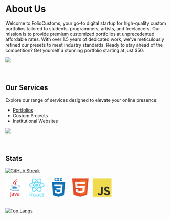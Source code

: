 # About Us

Welcome to FolioCustoms, your go-to digital startup for high-quality custom portfolios tailored to students, programmers, artists, and freelancers. Our mission is to provide premium customized portfolios at unprecedented affordable rates. With over 1.5 years of dedicated work, we've meticulously refined our presets to meet industry standards. Ready to stay ahead of the competition? Get yourself a stunning portfolio starting at just $50.

<!---
FolioCustoms/FolioCustoms is a ✨ special ✨ repository because its `README.md` (this file) appears on your GitHub profile.
--->

<div id="header">
  <img src="https://media.giphy.com/media/M9gbBd9nbDrOTu1Mqx/giphy.gif" width="100"/>
</div>

<br>
<br>

## Our Services

Explore our range of services designed to elevate your online presence:

- [Portfolios](https://foliocustoms-kiztbz.netlify.app/)
- Custom Projects
- Institutional Websites


<div id="header">
  <img src="https://media.giphy.com/media/7Z49eulwv4aGY35RaD/giphy.gif" width="100"/>
</div>

<br>
<br>

## Stats

[![GitHub Streak](http://github-readme-streak-stats.herokuapp.com?user=Kiztbz&theme=dark&background=000000)](https://git.io/streak-stats)

<div>
  <img src="https://github.com/devicons/devicon/blob/master/icons/java/java-original-wordmark.svg" title="Java" alt="Java" width="60" height="60"/>&nbsp;
  <img src="https://github.com/devicons/devicon/blob/master/icons/react/react-original-wordmark.svg" title="React" alt="React" width="60" height="60"/>&nbsp;
  <img src="https://github.com/devicons/devicon/blob/master/icons/css3/css3-plain-wordmark.svg"  title="CSS3" alt="CSS" width="60" height="60"/>&nbsp;
  <img src="https://github.com/devicons/devicon/blob/master/icons/html5/html5-original.svg" title="HTML5" alt="HTML" width="60" height="60"/>&nbsp;
  <img src="https://github.com/devicons/devicon/blob/master/icons/javascript/javascript-original.svg" title="JavaScript" alt="JavaScript" width="60" height="60"/>&nbsp;

<br>
<br>

[![Top Langs](https://github-readme-stats.vercel.app/api/top-langs/?username=Kiztbz&layout=compact&theme=vision-friendly-dark)](https://github.com/anuraghazra/github-readme-stats)

